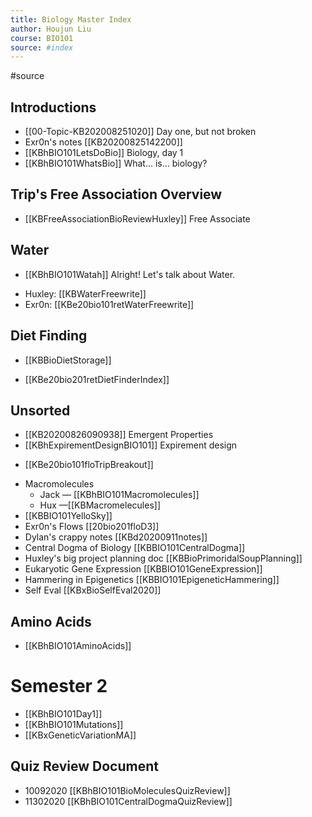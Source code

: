 ```yaml
---
title: Biology Master Index
author: Houjun Liu
course: BIO101
source: #index
---
```


#source 

## Introductions
* [[00-Topic-KB202008251020]] Day one, but not broken
* Exr0n's notes [[KB20200825142200]]
* [[KBhBIO101LetsDoBio]] Biology, day 1
* [[KBhBIO101WhatsBio]] What... is... biology?

## Trip's Free Association Overview
* [[KBFreeAssociationBioReviewHuxley]] Free Associate 

## Water
* [[KBhBIO101Watah]] Alright! Let's talk about Water.
- Huxley: [[KBWaterFreewrite]]
- Exr0n: [[KBe20bio101retWaterFreewrite]]

## Diet Finding
* [[KBBioDietStorage]]
- [[KBe20bio201retDietFinderIndex]]

## Unsorted

* [[KB20200826090938]] Emergent Properties
* [[KBhExpirementDesignBIO101]] Expirement design
- [[KBe20bio101floTripBreakout]]
* Macromolecules 
    * Jack — [[KBhBIO101Macromolecules]]
    * Hux —[[KBMacromelecules]]
* [[KBBIO101YelloSky]]
* Exr0n's Flows [[20bio201floD3]]
* Dylan's crappy notes [[KBd20200911notes]]
* Central Dogma of Biology [[KBBIO101CentralDogma]]
* Huxley's big project planning doc [[KBBioPrimoridalSoupPlanning]]
* Eukaryotic Gene Expression [[KBBIO101GeneExpression]]
* Hammering in Epigenetics [[KBBIO101EpigeneticHammering]]
* Self Eval [[KBxBioSelfEval2020]]

## Amino Acids
* [[KBhBIO101AminoAcids]]


# Semester 2
- [[KBhBIO101Day1]]
- [[KBhBIO101Mutations]]
- [[KBxGeneticVariationMA]]

## Quiz Review Document
* 10092020 [[KBhBIO101BioMoleculesQuizReview]]
* 11302020 [[KBhBIO101CentralDogmaQuizReview]]

